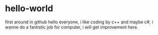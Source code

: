 # hello-world
first around in github
hello everyone, i like coding by c++ and maybe c#, i wanne do a fantistic job for computer, i will get improvement here.
